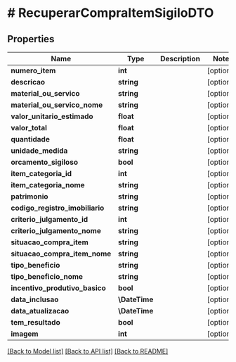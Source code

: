 # # RecuperarCompraItemSigiloDTO

## Properties

Name | Type | Description | Notes
------------ | ------------- | ------------- | -------------
**numero_item** | **int** |  | [optional]
**descricao** | **string** |  | [optional]
**material_ou_servico** | **string** |  | [optional]
**material_ou_servico_nome** | **string** |  | [optional]
**valor_unitario_estimado** | **float** |  | [optional]
**valor_total** | **float** |  | [optional]
**quantidade** | **float** |  | [optional]
**unidade_medida** | **string** |  | [optional]
**orcamento_sigiloso** | **bool** |  | [optional]
**item_categoria_id** | **int** |  | [optional]
**item_categoria_nome** | **string** |  | [optional]
**patrimonio** | **string** |  | [optional]
**codigo_registro_imobiliario** | **string** |  | [optional]
**criterio_julgamento_id** | **int** |  | [optional]
**criterio_julgamento_nome** | **string** |  | [optional]
**situacao_compra_item** | **string** |  | [optional]
**situacao_compra_item_nome** | **string** |  | [optional]
**tipo_beneficio** | **string** |  | [optional]
**tipo_beneficio_nome** | **string** |  | [optional]
**incentivo_produtivo_basico** | **bool** |  | [optional]
**data_inclusao** | **\DateTime** |  | [optional]
**data_atualizacao** | **\DateTime** |  | [optional]
**tem_resultado** | **bool** |  | [optional]
**imagem** | **int** |  | [optional]

[[Back to Model list]](../../README.md#models) [[Back to API list]](../../README.md#endpoints) [[Back to README]](../../README.md)
